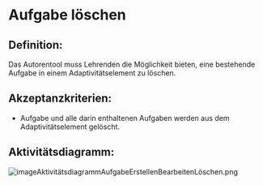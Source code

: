 # Aufgabe löschen

## Definition:

Das Autorentool muss Lehrenden die Möglichkeit bieten, eine bestehende Aufgabe in einem Adaptivitätselement zu löschen.

## Akzeptanzkriterien:

- Aufgabe und alle darin enthaltenen Aufgaben werden aus dem Adaptivitätselement gelöscht.

## Aktivitätsdiagramm:

![imageAktivitätsdiagrammAufgabeErstellenBearbeitenLöschen.png](imageAktivitätsdiagrammAufgabeErstellenBearbeitenLöschen.png)
